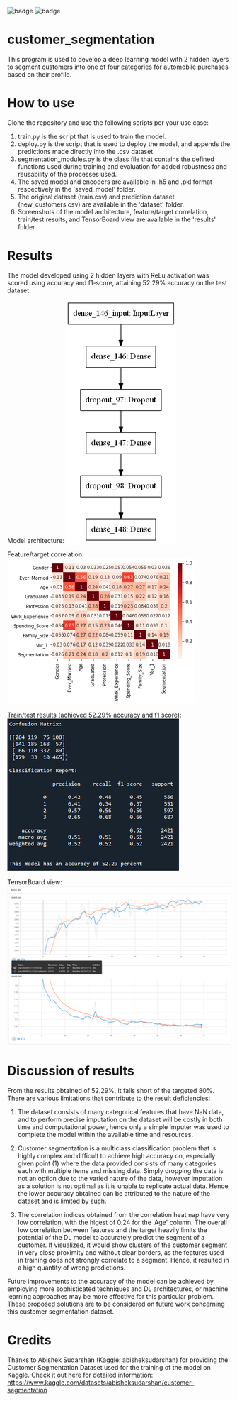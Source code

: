 ![badge](http://ForTheBadge.com/images/badges/made-with-python.svg) ![badge](https://img.shields.io/badge/TensorFlow-FF6F00?style=for-the-badge&logo=tensorflow&logoColor=white)

# customer_segmentation
 This program is used to develop a deep learning model with 2 hidden layers to segment customers into one of four categories for automobile purchases based on their profile.

# How to use
Clone the repository and use the following scripts per your use case:
1. train.py is the script that is used to train the model.
2. deploy.py is the script that is used to deploy the model, and appends the predictions made directly into the .csv dataset.
3. segmentation_modules.py is the class file that contains the defined functions used during training and evaluation for added robustness and reusability of the processes used.
4. The saved model and encoders are available in .h5 and .pkl format respectively in the 'saved_model' folder.
5. The original dataset (train.csv) and prediction dataset (new_customers.csv) are available in the 'dataset' folder.
6. Screenshots of the model architecture, feature/target correlation, train/test results, and TensorBoard view are available in the 'results' folder.

# Results
The model developed using 2 hidden layers with ReLu activation was scored using accuracy and f1-score, attaining 52.29% accuracy on the test dataset.

Model architecture:
![model](https://github.com/khaiyuann/customer_segmentation/blob/main/results/model.png)

Feature/target correlation:
![correlation](https://github.com/khaiyuann/customer_segmentation/blob/main/results/correlation.png)

Train/test results (achieved 52.29% accuracy and f1 score):
![train_test_results](https://github.com/khaiyuann/customer_segmentation/blob/main/results/train_test_score.png)

TensorBoard view:
![tensorboard](https://github.com/khaiyuann/customer_segmentation/blob/main/results/tensorboard.png)

# Discussion of results
From the results obtained of 52.29%, it falls short of the targeted 80%.
There are various limitations that contribute to the result deficiencies:
    
1. The dataset consists of many categorical features that have NaN data, and to perform precise imputation on the dataset will be costly in both time and computational power, hence only a simple imputer was used to complete the model within the available time and resources.

2. Customer segmentation is a multiclass classification problem that is highly complex and difficult to achieve high accuracy on, especially given point (1) where the data provided consists of many categories each with multiple items and missing data. Simply dropping the data is not an option due to the varied nature of the data, however imputation as a solution is not optimal as it is unable to replicate actual data. Hence, the lower accuracy obtained can be attributed to the nature of the dataset and is limited by such.
        
3. The correlation indices obtained from the correlation heatmap have very low correlation, with the higest of 0.24 for the 'Age' column. The overall low correlation between features and the target heavily limits the potential of the DL model to accurately predict the segment of a customer. If visualized, it would show clusters of the customer segment in very close proximity and without clear borders, as the features used in training does not strongly correlate to a segment. Hence, it resulted in a high quantity of wrong predictions.
        
Future improvements to the accuracy of the model can be achieved by employing more sophisticated techniques and DL architectures, or machine learning approaches may be more effective for this particular problem. These proposed solutions are to be considered on future work concerning this customer segmentation dataset.

# Credits
Thanks to Abishek Sudarshan (Kaggle: abisheksudarshan) for providing the Customer Segmentation Dataset used for the training of the model on Kaggle. 
Check it out here for detailed information: https://www.kaggle.com/datasets/abisheksudarshan/customer-segmentation